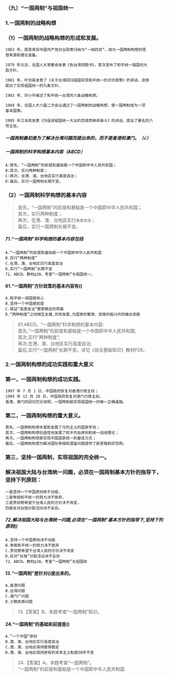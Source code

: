 ### （九）“一国两制”与祖国统一
### 1.一国两制的战略构想
### （1）一国两制的战略构想的形成和发展。
    1963 年，周恩来将中国共产党对台政策归纳为“一纲四目”，成为一国两制构想的思
    想来源和理论准备。
    
    1979 年元旦，全国人大常委会发表《告台湾同胞书》，首次宣布了和平统一祖国的大
    政方针。
    
    1981 年，叶剑英发表了《关于台湾回归祖国实现和平统一的方针政策》的讲话，具体
    提出了实现祖国统一的九条方针。
    
    1983 年，邓小平阐述了和平统一台湾的六条战略构想。
    
    1984 年，全国人大六届二次会议通过了一国两制的战略构想，使一国两制成为一项
    基本国策。
    
    1995 年江泽民发表《为促进祖国统一大业的完成而继续奋斗》的讲话，提出了著名的八
    项主张。

##### 一国两制最初是为了解决台湾问题而提出来的，而不是香港和澳门。（√）
##### 一国两制的科学构想基本内容（ABCD）
    A:首先，“一国两制”的前提和基础是一个中国即中华人民共和国；
    B:其次，实行两种制度；
    C:再次，在港、澳、台地区实行髙度自治；
    D:最后，实行一国两制长期不变。


### （2）一国两制科学构想的基本内容
>   首先，“一国两制”的前提和基础是一个中国即中华人民共和国；    
    其次，实行两种制度；    
    再次，在港、澳、台地区实行``髙度自治``；    
    最后，实行一国两制长期不变。    

##### 71.“一国两制”科学构想的基本内容包括
    A.“一国两制”的前提和基础是一个中国即中华人民共和国
    B.实行“两种制度”
    C.在港、澳、台地区实行高度自治
    D.实行“一国两制”长期不变
    71、ABCD。教材p28。考查“一国两制”与祖国统一。

#### 61.“一国两制”方针政策的基本内容有()
    A.和平统一祖国是核心
    B.坚持一个中国是前提
    C.保证“高度自治”繁荣稳定的局面
    D.“两种制度”之间相互支援,共同发展,为国家的繁荣、民族的振兴共同做出贡献

>   61.ABCD。“一国两制”科学构想的基本内容:   
    首先,“一国两制”的前提和基础是一个中国即中华人民共和国;    
    其次,实行“两种制度”;    
    再次,在港、澳、台地区实行高度自治;    
    最后,实行“一国两制”长期不变。详见《综合基础知识》教材P28。    

### 2.一国两制构想的成功实践和重大意义
### 第一，一国两制构想的成功实践。
    1997 年 7 月 1 日，中国政府恢复对香港行使主权；
    1999 年 12 月 20 日，中国政府恢复对澳门行使主权。
    香港、澳门的回归充分说明，一国两制是实现祖国统一的唯一正确道路。
    
### 第二，一国两制构想的重大意义。
    首先，一国两制构想丰富和发展了马列主义的国家学说；
    其次，一国两制构想创造性地发展了和平共处原则和统一战线理论；
    再次，一国两制构想是实现中国国家统一的最佳方式；
    最后，一国两制构想为解决国际争端和遗留问题提供了新思路和好范例。

### 第三，坚持一国两制，实现祖国的完全统一。
### 解决祖国大陆与台湾统一问题，必须在一国两制基本方针的指导下，坚持下列原则：
    一是坚持一个中国原则绝不动摇，
    二是争取和平统一的努力决不放弃，
    三是贯彻寄希望于台湾人民的方针决不改变，
    四是反对台独分裂活动决不妥协。

##### 72.解决祖国大陆与台湾统一问题,必须在“一国两制”基本方针的指导下,坚持下列原则()
    A.坚持一个中国原则决不动摇
    B.争取和平统一的努力决不放弃
    C.贯彻寄希望于台湾人民的方针决不改变
    D.反对“台独”分裂活动决不妥协
    72、ABCD。教材p28。考查“一国两制”与祖国统        

#### 13.“一国两制”是针对()提出来的。
    A.香港问题
    B.台湾问题
    C.澳门广问题
    D.少数民族问题
>   13.【答案】B。本题考查“一国两制”知识。

#### 24.“一国两制”的基础和前提是()
    A.“一个中国”原则
    B.港、澳、台地区实行高度自治
    C.港、澳、台地区保持繁荣稳定
    D.港、澳、台地区保持原有的资本主义制度50年不变
>   24.【答案】A。本题考查“一国两制”。    
“一国两制”的前提和基础是一个中国即中华人民共和国    





